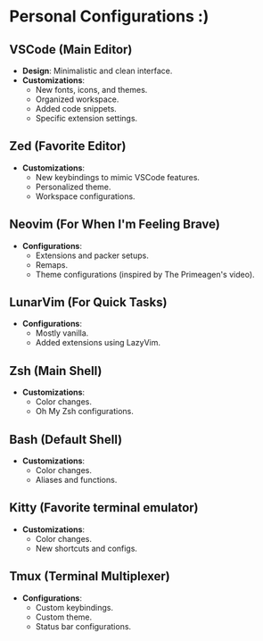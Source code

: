 # Personal Configurations :)

## VSCode (Main Editor)

- **Design**: Minimalistic and clean interface.
- **Customizations**:
  - New fonts, icons, and themes.
  - Organized workspace.
  - Added code snippets.
  - Specific extension settings.

## Zed (Favorite Editor)

- **Customizations**:
  - New keybindings to mimic VSCode features.
  - Personalized theme.
  - Workspace configurations.

## Neovim (For When I'm Feeling Brave)

- **Configurations**:
  - Extensions and packer setups.
  - Remaps.
  - Theme configurations (inspired by The Primeagen's video).

## LunarVim (For Quick Tasks)

- **Configurations**:
  - Mostly vanilla.
  - Added extensions using LazyVim.

## Zsh (Main Shell)

- **Customizations**:
  - Color changes.
  - Oh My Zsh configurations.

## Bash (Default Shell)

- **Customizations**:
  - Color changes.
  - Aliases and functions.

## Kitty (Favorite terminal emulator)
- **Customizations**:
  - Color changes.
  - New shortcuts and configs.

## Tmux (Terminal Multiplexer)

- **Configurations**:
  - Custom keybindings.
  - Custom theme.
  - Status bar configurations.
